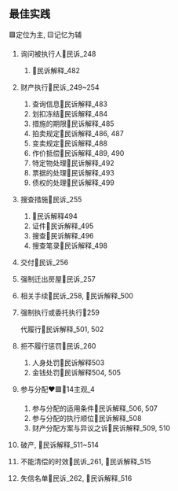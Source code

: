 
## 最佳实践



🟩定位为主, 🟨记忆为辅

1. 询问被执行人🚪民诉_248
    1. 🚪民诉解释_482
2. 财产执行🚪民诉_249~254
    1. 查询信息🚪民诉解释_483
    2. 划扣冻结🚪民诉解释_484
    3. 措施的期限🚪民诉解释_485
    4. 拍卖规定🚪民诉解释_486, 487
    5. 变卖规定🚪民诉解释_488
    6. 作价抵偿🚪民诉解释_489, 490
    7. 特定物处理🚪民诉解释_492
    8. 票据的处理🚪民诉解释_493
    9. 债权的处理🚪民诉解释_499
3. 搜查措施🚪民诉_255
    1. 🚪民诉解释494
    2. 证件🚪民诉解释_495
    3. 搜查🚪民诉解释_496
    4. 搜查笔录🚪民诉解释_498
4. 交付🚪民诉_256
5. 强制迁出房屋🚪民诉_257
6. 相关手续🚪民诉_258, 🚪民诉解释_500
7. 强制执行或委托执行🚪259
    
    代履行🚪民诉解释_501, 502

1. 拒不履行惩罚🚪民诉_260
    1. 人身处罚🚪民诉解释503
    2. 金钱处罚🚪民诉解释504, 505
2.  参与分配❤️🟩🚪14主观_4
    1. 参与分配的适用条件🚪民诉解释_506, 507
    2. 参与分配的执行顺位🚪民诉解释_508
    3. 财产分配方案与异议之诉🚪民诉解释_509, 510
3.  破产, 🚪民诉解释_511~514
1.  不能清偿的时效🚪民诉_261, 🚪民诉解释_515
2.  失信名单🚪民诉_262, 🚪民诉解释_516